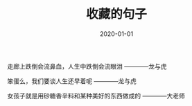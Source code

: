 ﻿---
layout: page
title: 收藏的句子
date: 2020-01-01
categories: 
Author:  jinyu
tags: 
comments: 
toc: 
pinned: 
description: 为了方便之后的写作，建了这个博客模板，
---

走廊上跌倒会流鼻血，人生中跌倒会流眼泪 ————龙与虎

笨蛋么，我们要谈人生还早着呢 ————龙与虎

<!-- more -->

女孩子就是用砂糖香辛料和某种美好的东西做成的 ————大老师